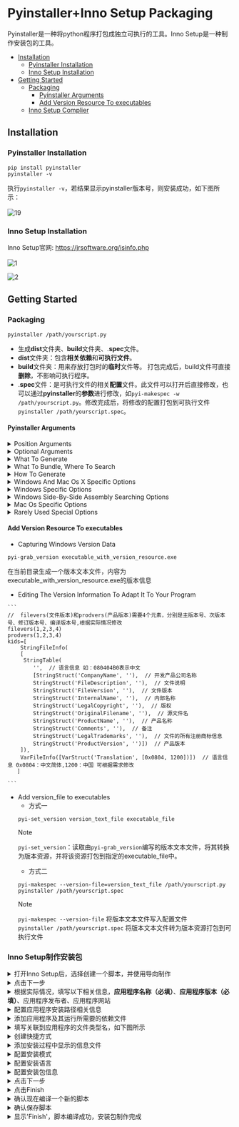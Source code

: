 
# Pyinstaller+Inno Setup Packaging
Pyinstaller是一种将python程序打包成独立可执行的工具。Inno Setup是一种制作安装包的工具。<br>
- [Installation](#Installation)
    - [Pyinstaller Installation](#Pyinstaller-Installation)
    - [Inno Setup Installation](#Inno-Setup-Installation)
- [Getting Started](#Getting-Started)
    - [Packaging](#Packaging)
        - [Pyinstaller Arguments](#Pyinstaller-Arguments)
        - [Add Version Resource To executables](#Add-Version-Resource-To-executables)
    - [Inno Setup Complier](#Inno-Setup制作安装包)
## Installation
### Pyinstaller Installation
    pip install pyinstaller
    pyinstaller -v
执行`pyinstaller -v`，若结果显示pyinstaller版本号，则安装成功，如下图所示：<br><br>
![19](https://github.com/wangrui11111/pyinstaller/assets/142973887/adbf2498-a3cd-4d06-b6c2-b3d603022198)
### Inno Setup Installation
Inno Setup官网: https://jrsoftware.org/isinfo.php <br><br>
![1](https://github.com/wangrui11111/pyinstaller/assets/142973887/95ea14e7-ac6b-4c91-930f-55129a2f9539)<br>

![2](https://github.com/wangrui11111/pyinstaller/assets/142973887/774ada6e-8341-4ff8-8aae-32137e83b9b7)
## Getting Started
### Packaging
    pyinstaller /path/yourscript.py
- 生成**dist**文件夹、**build**文件夹、.**spec**文件。
- **dist**文件夹：包含**相关依赖**和**可执行文件**。
- **build**文件夹：用来存放打包时的**临时**文件等。 打包完成后，build文件可直接**删除**，不影响可执行程序。
- .**spec**文件：是可执行文件的相关**配置**文件。此文件可以打开后直接修改，也可以通过**pyinstaller**的**参数**进行修改，如`pyi-makespec -w /path/yourscript.py`。修改完成后，将修改的配置打包到可执行文件`pyinstaller /path/yourscript.spec`。
#### Pyinstaller Arguments
<details>
<summary>Position Arguments</summary>
    
|参数|作用|
|:---|:---|
|`scriptname`|<details><summary>**Name of scriptfiles** to be processed or exactly **one .spec file**.</summary> <p>If a .spec file is specified, most options are unnecessary and are ignored.</p></details>|   
</details>
<details>
<summary>Optional Arguments</summary>
     
|参数|作用|
|:---|:---|
|`-h, --help`|显示所有**pyinstaller**的**帮助**信息|
|`-v, --version`|显示**pyinstaller版本号**|
|`--distpath DIR`|<details><summary>打包生成的文件路径</summary><p>默认：当前路径下的**dist**文件夹内</p></details>|
|`--workpath WORKPATH`|<details><summary>打包过程中生成的临时文件路径</summary><p>默认：当前目录下的**build**文件内</p></details>|
|`-y, --noconfirm`|<details><summary>如果dist文件夹内已经存在生成文件，则**不询问**用户，直接覆盖</summary><p>默认：**询问**用户是否覆盖</P></details>|
|`--upx-dir UPX_DIR`|<details><summary>Path to UPX utility</summary><p>默认：search the **execution** path</p></details>|
|`-a, --ascii`|<details><summary>**不包含unicode**编码支持</summary><P>默认：**included** if available</p></details>|
|`--clean`|<details><summary>在本次编译之前，**清空上次**生成的各种文件</summary><p>默认：**不清除**</P></details>|
|`--log-level LEVEL`|<details><summary>编译时控制台信息中的详细信息</summary><p>LEVEL may be one of **TRACE**, **DEBUG**, **INFO**, **WARN**, **DEPRECATION**, **ERROR**, **FATAL** (default: INFO).<br> Also **settable via** and overrides the **PYI_LOG_LEVEL** environment variable.</p></details>|
</details>
<details> 
    <summary>What To Generate</summary>
    
|参数|作用|
|:---|:---|
|`-D, --onedir`|<details><summary>生成包含一个可执行文件的**one-folder**(default)</summary><p>生成结果是一个**目录**，各种第三方依赖、资源和.exe**同时**存储在该目录</p></details>|
|`-F, --onefile`|<details><summary>生成**只有**可执行文件的**one-file**</summary><p>生成结果是一个.**exe**文件，所有的第三方依赖、资源和代码均被打包进该.exe内，程序执行**缓慢**</p></details>|
|`--specpath DIR`|<details><summary>指定.**spec**文件的存储目录</summary><p>默认：当前目录</p></details>|
|`-n NAME, --name NAME`|<details><summary>要分配给打包生成的.**exe**和.**spec**文件的名称</summary><p>默认：**first script’s basename**</p></details>|
</details>
<details>
    <summary>What To Bundle, Where To Search</summary>

|参数|作用|
|:---|:---|
|`--add-data <SRC;DEST or SRC:DEST>`|<details><summary>打包**非二进制**资源,例如:图片</summary><p>用法：`pyinstaller /path/yourscript.py --add-data=src;dest`。**windows以;分割，linux以:分割**</p></details>|
|`--add-binary <SRC;DEST or SRC:DEST>`|<details><summary>打包**非二进制**资源</summary><p>用法:**同**`–add-data`。与`–add-data`不同的是，用binary添加的文件，pyi会分析它引用的文件并把它们**一同添加**进来</p></details>|
|`-p DIR, --paths DIR`|<details><summary>A path to search for **imports (like using PYTHONPATH)**.</summary><p>允许多个路径，中间用'**:**'隔开，等价于向.**spec**文件提供**pathex**参数</p></details>|
|`--hidden-import MODULENAME`,<br> `--hiddenimport MODULENAME`|<details><summary>Name an import **not visible** in the code of the script(s).</summary><p>用于打包时有些引入的**MODULENAME没有找到**，可多次使用</P></details>|
|`--collect-submodules MODULENAME`|<details><summary>收集指定的包或模块内所有的**子模块**</summary><p>可多次使用</p></details>|
|`--collect-data MODULENAME`,<br>` --collect-datas MODULENAME`|<details><summary>收集指定的包或模块中的所有**数据文件**</summary><p>可多次使用</p></details>|
|`--collect-binaries MODULENAME`|<details><summary>收集指定的包或模块内所有的**二进制文件**</summary><p>可多次使用</p></details>|
|`--collect-all MODULENAME`|<details><summary>收集指定的包或模块中所有的**子模块、数据文件和二进制文件**</summary><p>可多次使用</p></details>|
|`--copy-metadata PACKAGENAME`|<details><summary>复制指定包的**元数据**</summary><p>可多次使用</p></details>|
|`--recursive-copy-metadata PACKAGENAME`|<details><summary>复制指定包及其所有**依赖项的元数据**</summary><p>可多次使用</p></details>|
|`--additional-hooks-dir HOOKSPATH`|<details><summary>An additional path to search for **hooks**.</summary><p>可多次使用</p></details>|
|`--runtime-hook RUNTIME_HOOKS`|<details><summary>Path to a **custom runtime** hook file.</summary><p>如果设置了此参数，则runtime-hook会在运行main.py**之前**被运行</p></details>|
|`--exclude-module EXCLUDES`|<details><summary>Optional module or package (the Python name, not the path name) that will be **ignored**<br> (as though it was not found).</summary><p>打包时忽略用不到的依赖库，减少文件大小</p></details>|
|`--splash IMAGE_FILE`|<details><summary>(EXPERIMENTAL) Add an splash screen with the image IMAGE_FILE to the application.</summary><p>The splash screen can display progress updates while unpacking.</p></details>|
</details>
<details>
    <summary>How To Generate</summary>

|参数|作用|
|:---|:---|
|`-d {all,imports,bootloader,noarchive}`,<br> `--debug {all,imports,bootloader,noarchive}`|<details><summary>应用程序执行时，输出log，有助于排查错误</summary><p>默认:不输出log</p></details>|
|`--python-option PYTHON_OPTION`|<details><summary>运行时指定一个命令行选项传给python解释器</summary><p>Currently supports “v” (equivalent to “–debug imports”), “u”, and “W <warning control>”.</p></details>|
|`-s, --strip`|<details><summary>Apply a symbol-table strip to the executable and shared libs</summary><p>不建议在Windows系统使用</p></details>|
|`--noupx`|<details><summary>禁止使用UPX</summary><p>works differently between Windows and *nix</p></details>|
|`--upx-exclude FILE`|<details><summary>使用upx时，**防止二进制文件被压缩**。</summary><p>用于UPX压缩时，损坏了某些二进制文件。**FILE**是没有路径的**二进制文件**的文件名，该参数可多次使用</p></details>|
</details>
<details>
    <summary>Windows And Mac Os X Specific Options</summary>

|参数|作用|
|:---|:---|
|`-c, --console, --nowindowed`|<details><summary>可执行文件工作时**显示**控制台窗口(默认)</summary><p>On Windows this option has no effect if the first script is a ‘.pyw’ file.</p></details>|
|`-w, --windowed, --noconsole`|<details><summary>Windows and Mac OS X:可执行文件工作时**不显示**控制台窗口</summary><p>On Mac OS this also triggers building a Mac OS .app bundle.<br> On Windows this option is automatically set if the first script is a ‘.pyw’ file.<br> This option is ignored on *NIX systems.</p></details>|
|`-i <FILE.ico or FILE.exe,ID or FILE.icns or Image or "NONE">`,<br> `--icon <FILE.ico or FILE.exe,ID or FILE.icns or Image or "NONE">`|<details><summary>给可执行文件**添加图标**，(**Windows格式为ico，Mac格式为icns**)</summary><p>FILE.ico: apply the icon to a Windows executable.<br> FILE.exe,ID: extract the icon with ID from an exe.<br> FILE.icns: apply the icon to the .app bundle on Mac OS. </p></details>|
|`--disable-windowed-traceback`|Disable traceback dump of unhandled exception in windowed (noconsole) mode (Windows and macOS only), and instead display a message that this feature is disabled.|
> [!IMPORTANT]
> - 给启动程序添加图标时，如果输入的图像文件不是平台格式，PyInstaller会尝试使用Pillow将图标转换为正确的格式。`pip install Pillow`，安装完成后，输入`pip show Pillow`，若显示版本信息，则安装成功，如下图：<br>
> ![20](https://github.com/wangrui11111/pyinstaller/assets/142973887/afb25126-d257-4294-9396-5ea8c689c8d5)
</details>
<details>
    <summary>Windows Specific Options</summary>

|参数|作用|
|:---|:---|
|`--version-file FILE`|<details><summary>添加**版本信息**文件</summary><p>用法:`pyinstaller --version-file version_file_info.txt`</p></details>|
|`--no-embed-manifest`|<details><summary>生成一个**额外**的.**exe**.**manifest**文件</summary><p>**仅适用于onedir**模式，在onefile模式中，有没有设置这个参数，manifest都是内嵌在.exe中的|
|`-r RESOURCE, --resource RESOURCE`|<details><summary>向**Windows**可执行文件**添加或更新**资源。</summary><p>The RESOURCE is **one to four items**, **FILE[,TYPE[,NAME[,LANGUAGE]]]**.<br>**FILE**可以是一个**数据文件**或.**exe/dll文件**<br>对于数据文件，**至少TYPE**和**NAME**必须被指定，LANGUAGE默认0或也许被指定为wildcard *，更新给定的TYPE和NAME的所有资源<br>对于exe/dll文件，如果TYPE, NAME 和 LANGUAGE被忽略或者被指定为wildcard *，所有资源文件将被添加/更新到最终的可执行文件</p></details>|
|`--uac-admin`|创建一个Manifest，该Manifest将在应用程序启动时请求提升。
|`--uac-uiaccess`|允许升级应用程序与远程桌面一起工作。
</details>
<details>
    <summary>Windows Side-By-Side Assembly Searching Options</summary>

|参数|作用|
|:---|:---|
|`--win-private-assemblies`|<details><summary>Any Shared Assemblies bundled into the application will be **changed into Private** Assemblies.</summary><p>This means the exact versions of these assemblies will always be used, and any newer versions installed on user machines at the system level will be ignored.</p></details>|
|`--win-no-prefer-redirects`|While searching for Shared or Private Assemblies to bundle into the application, PyInstaller will <br>prefer not to follow policies that redirect to newer versions, and will try to **bundle the exact <br>versions** of the assembly.|
</details>
<details>
    <summary>Mac Os Specific Options</summary>

|参数|作用|
|:---|:---|
|`--argv-emulation`|<details><summary>Enable argv emulation for macOS app bundles.</summary><p>If enabled, the initial open document/URL event is processed by the bootloader and the passed file paths or URLs are appended to sys.argv.</p></details>|
|`--osx-bundle-identifier BUNDLE_IDENTIFIER`|<details><summary>Mac OS .app bundle identifier is used as the default **unique** program name for code signing purposes.</summary><p>The usual form is a hierarchical name in reverse DNS notation.<br>For example: com.mycompany.department.appname (default: first script’s basename)</p></details>|
|`--target-architecture ARCH, --target-arch ARCH`|<details><summary>Target architecture (macOS only; valid values: x86_64, arm64, universal2).</summary><p>Enables switching between universal2 and single-arch version of frozen application (provided python installation supports the target architecture).<br> If not target architecture is not specified, the current running architecture is targeted.</p></details>|
|`--codesign-identity IDENTITY`|<details><summary>Code signing identity (macOS only).</summary><p>Use the provided identity to sign collected binaries and generated executable. <br>If signing identity is not provided, ad- hoc signing is performed instead.</p></details>|
|`--osx-entitlements-file FILENAME`|Entitlements file to use when code-signing the collected binaries (macOS only).
</details>
<details>
    <summary>Rarely Used Special Options</summary>

|参数|作用|
|:---|:---|
|`--runtime-tmpdir PATH`|<details><summary>Where to extract libraries and support files in **onefile-mode**.</summary><p>If this option is given, the bootloader will ignore any temp-folder location defined by the run-time OS.<br> The _MEIxxxxxx-folder will be created here. Please use this option only if you know what you are doing.</p></details>|
|`--bootloader-ignore-signals`|<details><summary>Tell the bootloader to ignore signals rather than forwarding them to the child process.</summary><p>Useful in situations where for example a supervisor process signals both the bootloader and the child (e.g., via a process group) to avoid signalling the child twice.</p></details>|
</details>
    
#### Add Version Resource To executables
+ Capturing Windows Version Data
```
pyi-grab_version executable_with_version_resource.exe
```
在当前目录生成一个版本文本文件，内容为executable_with_version_resource.exe的版本信息
+ Editing The Version Information To Adapt It To Your Program<br>
````
```
//  filevers(文件版本)和prodvers(产品版本)需要4个元素，分别是主版本号、次版本号、修订版本号、编译版本号,根据实际情况修改
filevers(1,2,3,4)
prodvers(1,2,3,4)
kids=[
    StringFileInfo(
    [
     StringTable(
        '',  // 语言信息 如：080404B0表示中文
        [StringStruct('CompanyName', ''),  // 开发产品公司名称
        StringStruct('FileDescription', ''),  // 文件说明
        StringStruct('FileVersion', ''),  // 文件版本
        StringStruct('InternalName', ''),  // 内部名称
        StringStruct('LegalCopyright', ''),  // 版权
        StringStruct('OriginalFilename', ''),  // 源文件名
        StringStruct('ProductName', ''),  // 产品名称
        StringStruct('Comments', ''),  // 备注
        StringStruct('LegalTrademarks', ''),  // 文件的所有注册商标信息
        StringStruct('ProductVersion', '')])  // 产品版本
    ]),
    VarFileInfo([VarStruct('Translation', [0x0804, 1200])])  // 语言信息 0x0804：中文简体,1200：中国 可根据需求修改
   ]

```
````
+ Add version_file to executables
    + 方式一 
    ```
    pyi-set_version version_text_file executable_file
    ```
    > [!NOTE]
    > `pyi-set_version`：读取由`pyi-grab_version`编写的版本文本文件，将其转换为版本资源，并将该资源打包到指定的executable_file中。
    + 方式二
    ```
    pyi-makespec --version-file=version_text_file /path/yourscript.py 
    pyinstaller /path/yourscript.spec
    ```
    > [!NOTE]
    > `pyi-makespec --version-file` 将版本文本文件写入配置文件<br>
    > `pyinstaller /path/yourscript.spec` 将版本文本文件转为版本资源打包到可执行文件
### Inno Setup制作安装包
<details>
<summary>打开Inno Setup后，选择创建一个脚本，并使用导向制作</summary>

![3](https://github.com/wangrui11111/pyinstaller/assets/142973887/a803512d-fd03-4be8-9e57-5c653bcc2151)
</details>
<details>
<summary>点击下一步</summary>

![4](https://github.com/wangrui11111/pyinstaller/assets/142973887/461aa1f4-9b1a-41ff-8bc4-595548c4867a)
</details>
<details>
<summary>根据实际情况，填写以下相关信息，<strong>应用程序名称（必填）</strong>、<strong>应用程序版本（必填）</strong>、应用程序发布者、应用程序网站</summary>
    
![5](https://github.com/wangrui11111/pyinstaller/assets/142973887/b632bdd2-9788-4b46-8b51-4fbfa6f05b29)
</details>
<details>
<summary> 配置应用程序安装路径相关信息</summary>
    
![6](https://github.com/wangrui11111/pyinstaller/assets/142973887/60593934-2ab1-4310-92be-ae4ba35a3d93)
</details>
<details>
<summary>添加应用程序及其运行所需要的依赖文件</summary>
    
![7](https://github.com/wangrui11111/pyinstaller/assets/142973887/6ef0968a-9235-4ffd-89a2-1569206787f6)
</details>
<details>
<summary> 填写关联到应用程序的文件类型名，如下图所示</summary>
    
![8](https://github.com/wangrui11111/pyinstaller/assets/142973887/d8f1b7d2-9b13-4805-bc41-6119f260fa5f)
</details>
<details>
<summary>创建快捷方式</summary>
    
![9](https://github.com/wangrui11111/pyinstaller/assets/142973887/1445d1f9-9f78-43cd-9ab3-6a4f08b12eda)
</details>
<details>
<summary>添加安装过程中显示的信息文件</summary>
    
![10](https://github.com/wangrui11111/pyinstaller/assets/142973887/29eb70fb-84e9-46c9-81b2-f984fc2cded7)
</details>
<details>
<summary>配置安装模式</summary>
    
![11](https://github.com/wangrui11111/pyinstaller/assets/142973887/d01753ca-f1a5-478a-a3bd-b88d38453eda)
</details>
<details>
<summary>配置安装语言</summary>
    
![12](https://github.com/wangrui11111/pyinstaller/assets/142973887/67a1b1ec-1c26-4a16-b089-5e83185b10fd)
</details>
<details>
<summary>配置安装包信息</summary>
    
![13](https://github.com/wangrui11111/pyinstaller/assets/142973887/48af923a-1986-4e71-81c5-84c59a3b11bc)
</details>
<details>
<summary>点击下一步</summary>
    
![14](https://github.com/wangrui11111/pyinstaller/assets/142973887/096df849-a0bd-4b64-8695-5b0096f80295)
</details>
<details>
<summary>点击Finish</summary>
    
![15](https://github.com/wangrui11111/pyinstaller/assets/142973887/a26b13a8-7ca9-4760-8bc1-ed240c02208d)<br>
</details>
<details>
<summary>确认现在编译一个新的脚本</summary>

![16](https://github.com/wangrui11111/pyinstaller/assets/142973887/206499a0-1a54-4bdc-a9b1-7233264b0ac9)
</details>
<details>
<summary>确认保存脚本</summary>   
    
![17](https://github.com/wangrui11111/pyinstaller/assets/142973887/a0a9a334-fc0d-4c4d-9520-d2749835ad43)
</details>
<details><summary>显示'Finish'，脚本编译成功，安装包制作完成</summary>
    
![18](https://github.com/wangrui11111/pyinstaller/assets/142973887/2d31f741-f924-4dd7-99bb-55b0580362df)
</details>

